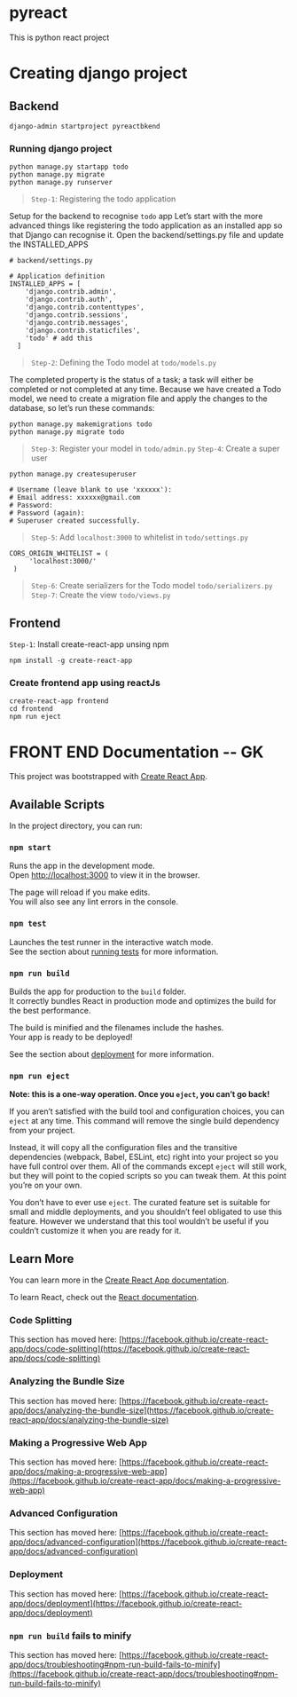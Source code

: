 # pyreact
This is python react project

# Creating django project
## Backend
```
django-admin startproject pyreactbkend
```
### Running django project
```
python manage.py startapp todo
python manage.py migrate
python manage.py runserver
```
> `Step-1`: Registering the todo application

Setup for the backend to recognise `todo` app
Let’s start with the more advanced things like registering the todo application as an installed app so that Django can recognise it. Open the backend/settings.py file and update the INSTALLED_APPS
```
# backend/settings.py

# Application definition
INSTALLED_APPS = [
    'django.contrib.admin',
    'django.contrib.auth',
    'django.contrib.contenttypes',
    'django.contrib.sessions',
    'django.contrib.messages',
    'django.contrib.staticfiles',
    'todo' # add this
  ]
```
> `Step-2`: Defining the Todo model at `todo/models.py` 

The completed property is the status of a task; a task will either be completed or not completed at any time. Because we have created a Todo model, we need to create a migration file and apply the changes to the database, so let’s run these commands:
```
python manage.py makemigrations todo
python manage.py migrate todo
```
>`Step-3`: Register your model in `todo/admin.py`
>`Step-4`: Create a super user
```
python manage.py createsuperuser

# Username (leave blank to use 'xxxxxx'):
# Email address: xxxxxx@gmail.com
# Password:
# Password (again):
# Superuser created successfully.
```
>`Step-5`: Add `localhost:3000` to whitelist in `todo/settings.py`
```
CORS_ORIGIN_WHITELIST = (
     'localhost:3000/'
 )
```
> `Step-6`: Create serializers for the Todo model `todo/serializers.py`
> `Step-7`: Create the view `todo/views.py`


## Frontend
`Step-1`: Install create-react-app unsing npm
```
npm install -g create-react-app
```
### Create frontend app using reactJs
```
create-react-app frontend
cd frontend
npm run eject
```


# FRONT END Documentation -- GK

This project was bootstrapped with [Create React App](https://github.com/facebook/create-react-app).

## Available Scripts

In the project directory, you can run:

### `npm start`

Runs the app in the development mode.\
Open [http://localhost:3000](http://localhost:3000) to view it in the browser.

The page will reload if you make edits.\
You will also see any lint errors in the console.

### `npm test`

Launches the test runner in the interactive watch mode.\
See the section about [running tests](https://facebook.github.io/create-react-app/docs/running-tests) for more information.

### `npm run build`

Builds the app for production to the `build` folder.\
It correctly bundles React in production mode and optimizes the build for the best performance.

The build is minified and the filenames include the hashes.\
Your app is ready to be deployed!

See the section about [deployment](https://facebook.github.io/create-react-app/docs/deployment) for more information.

### `npm run eject`

**Note: this is a one-way operation. Once you `eject`, you can’t go back!**

If you aren’t satisfied with the build tool and configuration choices, you can `eject` at any time. This command will remove the single build dependency from your project.

Instead, it will copy all the configuration files and the transitive dependencies (webpack, Babel, ESLint, etc) right into your project so you have full control over them. All of the commands except `eject` will still work, but they will point to the copied scripts so you can tweak them. At this point you’re on your own.

You don’t have to ever use `eject`. The curated feature set is suitable for small and middle deployments, and you shouldn’t feel obligated to use this feature. However we understand that this tool wouldn’t be useful if you couldn’t customize it when you are ready for it.

## Learn More

You can learn more in the [Create React App documentation](https://facebook.github.io/create-react-app/docs/getting-started).

To learn React, check out the [React documentation](https://reactjs.org/).

### Code Splitting

This section has moved here: [https://facebook.github.io/create-react-app/docs/code-splitting](https://facebook.github.io/create-react-app/docs/code-splitting)

### Analyzing the Bundle Size

This section has moved here: [https://facebook.github.io/create-react-app/docs/analyzing-the-bundle-size](https://facebook.github.io/create-react-app/docs/analyzing-the-bundle-size)

### Making a Progressive Web App

This section has moved here: [https://facebook.github.io/create-react-app/docs/making-a-progressive-web-app](https://facebook.github.io/create-react-app/docs/making-a-progressive-web-app)

### Advanced Configuration

This section has moved here: [https://facebook.github.io/create-react-app/docs/advanced-configuration](https://facebook.github.io/create-react-app/docs/advanced-configuration)

### Deployment

This section has moved here: [https://facebook.github.io/create-react-app/docs/deployment](https://facebook.github.io/create-react-app/docs/deployment)

### `npm run build` fails to minify

This section has moved here: [https://facebook.github.io/create-react-app/docs/troubleshooting#npm-run-build-fails-to-minify](https://facebook.github.io/create-react-app/docs/troubleshooting#npm-run-build-fails-to-minify)
